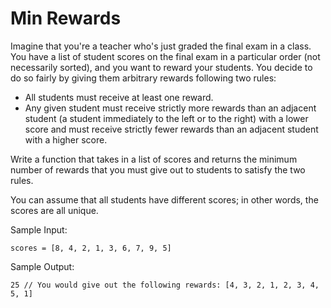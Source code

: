 # Min Rewards

Imagine that you're a teacher who's just graded the final exam in a class. You have a list of student scores on the final exam in a particular order (not necessarily sorted), and you want to reward your students. You decide to do so fairly by giving them arbitrary rewards following two rules:

* All students must receive at least one reward.
* Any given student must receive strictly more rewards than an adjacent student (a student immediately to the left or to the right) with a lower score and must receive strictly fewer rewards than an adjacent student with a higher score.

Write a function that takes in a list of scores and returns the minimum number of rewards that you must give out to students to satisfy the two rules.

You can assume that all students have different scores; in other words, the scores are all unique.

Sample Input:

`scores = [8, 4, 2, 1, 3, 6, 7, 9, 5]`

Sample Output:

`25 // You would give out the following rewards: [4, 3, 2, 1, 2, 3, 4, 5, 1]`